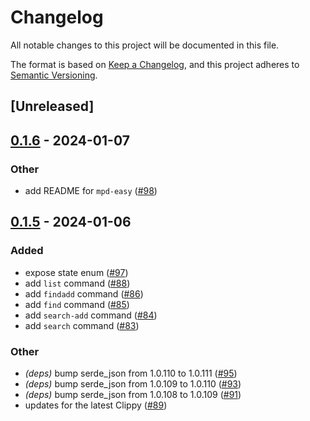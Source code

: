 # Changelog
All notable changes to this project will be documented in this file.

The format is based on [Keep a Changelog](https://keepachangelog.com/en/1.0.0/),
and this project adheres to [Semantic Versioning](https://semver.org/spec/v2.0.0.html).

## [Unreleased]

## [0.1.6](https://github.com/johnallen3d/mp-cli/compare/mpd-easy-v0.1.5...mpd-easy-v0.1.6) - 2024-01-07

### Other
- add README for `mpd-easy` ([#98](https://github.com/johnallen3d/mp-cli/pull/98))

## [0.1.5](https://github.com/johnallen3d/mp-cli/compare/mpd-easy-v0.1.4...mpd-easy-v0.1.5) - 2024-01-06

### Added
- expose state enum ([#97](https://github.com/johnallen3d/mp-cli/pull/97))
- add `list` command ([#88](https://github.com/johnallen3d/mp-cli/pull/88))
- add `findadd` command ([#86](https://github.com/johnallen3d/mp-cli/pull/86))
- add `find` command ([#85](https://github.com/johnallen3d/mp-cli/pull/85))
- add `search-add` command ([#84](https://github.com/johnallen3d/mp-cli/pull/84))
- add `search` command ([#83](https://github.com/johnallen3d/mp-cli/pull/83))

### Other
- *(deps)* bump serde_json from 1.0.110 to 1.0.111 ([#95](https://github.com/johnallen3d/mp-cli/pull/95))
- *(deps)* bump serde_json from 1.0.109 to 1.0.110 ([#93](https://github.com/johnallen3d/mp-cli/pull/93))
- *(deps)* bump serde_json from 1.0.108 to 1.0.109 ([#91](https://github.com/johnallen3d/mp-cli/pull/91))
- updates for the latest Clippy ([#89](https://github.com/johnallen3d/mp-cli/pull/89))
